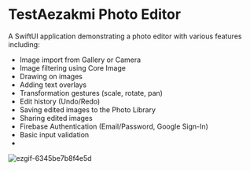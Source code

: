 # TestAezakmi Photo Editor

A SwiftUI application demonstrating a photo editor with various features including:

- Image import from Gallery or Camera
- Image filtering using Core Image
- Drawing on images
- Adding text overlays
- Transformation gestures (scale, rotate, pan)
- Edit history (Undo/Redo)
- Saving edited images to the Photo Library
- Sharing edited images
- Firebase Authentication (Email/Password, Google Sign-In)
- Basic input validation
- 
![ezgif-6345be7b8f4e5d](https://github.com/user-attachments/assets/7be0796a-8c95-4056-a5b8-eea1e91df035)
